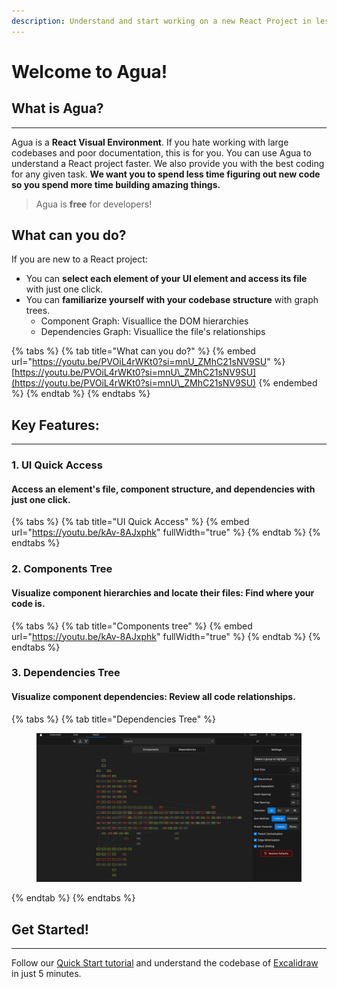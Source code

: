 ```yaml
---
description: Understand and start working on a new React Project in less than 5 minutes.
---
```


# Welcome to Agua!

## What is Agua?

***



Agua is a **React Visual Environment**. If you hate working with large codebases and poor documentation, this is for you. You can use Agua to understand a React project faster. We also provide you with the best coding for any given task. **We want you to spend less time figuring out new code so you spend more time building amazing things.**

> Agua is **free** for developers!



## What can you do?

If you are new to a React project:

* You can **select each element of your UI element and access its file** with just one click.
* You can **familiarize yourself with your codebase structure** with graph trees.
  * Component Graph: Visuallice the DOM hierarchies
  * Dependencies Graph: Visuallice the file's relationships&#x20;



{% tabs %}
{% tab title="What can you do?" %}
{% embed url="https://youtu.be/PVOiL4rWKt0?si=mnU_ZMhC21sNV9SU" %}
[https://youtu.be/PVOiL4rWKt0?si=mnU\_ZMhC21sNV9SU](https://youtu.be/PVOiL4rWKt0?si=mnU\_ZMhC21sNV9SU)
{% endembed %}
{% endtab %}
{% endtabs %}



## Key Features:

***



### 1. UI Quick Access

#### Access an element's file, component structure, and dependencies **with just one click.**

{% tabs %}
{% tab title="UI Quick Access" %}
{% embed url="https://youtu.be/kAv-8AJxphk" fullWidth="true" %}
{% endtab %}
{% endtabs %}



### 2. Components Tree

#### Visualize component hierarchies and locate their files: ‍**Find where your code is.**

{% tabs %}
{% tab title="Components tree" %}
{% embed url="https://youtu.be/kAv-8AJxphk" fullWidth="true" %}
{% endtab %}
{% endtabs %}



### 3. Dependencies Tree

#### Visualize component dependencies: **Review all code relationships.**

{% tabs %}
{% tab title="Dependencies Tree" %}
<figure><img src=".gitbook/assets/Dependency-Tree-Reduced.png" alt=""><figcaption></figcaption></figure>
{% endtab %}
{% endtabs %}



## Get Started!

***

Follow our [Quick Start tutorial](quick-start/excalidraw-tutorial.md) and understand the codebase of [Excalidraw](https://excalidraw.com/) in just 5 minutes.
